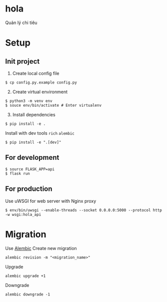 # hola
Quản lý chi tiêu

# Setup

## Init project
1. Create local config file
```
$ cp config.py.example config.py
```

2. Create virtual environment
```
$ python3 -m venv env
$ souce env/bin/activate # Enter virtualenv
```

3. Install dependencies
```
$ pip install -e .
```

Install with dev tools `rich` `alembic`
```
$ pip install -e ".[dev]"
```

## For development
```
$ source FLASK_APP=api
$ flask run
```

## For production
Use uWSGI for web server with Nginx proxy
```
$ env/bin/uwsgi --enable-threads --socket 0.0.0.0:5000 --protocol http -w wsgi:hola_api
```

# Migration
Use [Alembic](https://alembic.sqlalchemy.org/en/latest/)
Create new migration
```
alembic revision -m "<migration_name>"
```

Upgrade
```
alembic upgrade +1
```

Downgrade
```
alembic downgrade -1
```